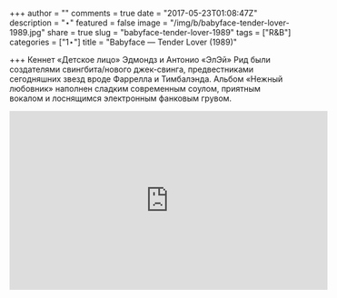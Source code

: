 +++
author = ""
comments = true
date = "2017-05-23T01:08:47Z"
description = "⋆"
featured = false
image = "/img/b/babyface-tender-lover-1989.jpg"
share = true
slug = "babyface-tender-lover-1989"
tags = ["R&B"]
categories = ["1⋆"]
title = "Babyface — Tender Lover (1989)"

+++
Кеннет «Детское лицо» Эдмондз и Антонио «ЭлЭй» Рид были создателями свингбита/нового джек-свинга, предвестниками сегодняшних звезд вроде Фаррелла и Тимбалэнда. Альбом «Нежный любовник» наполнен сладким современным соулом, приятным вокалом и лоснящимся электронным фанковым грувом.

<iframe width="560" height="315" src="https://www.youtube.com/embed/W3egbD56y-0" frameborder="0" allowfullscreen></iframe>